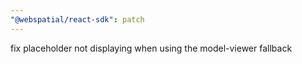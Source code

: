 ```yaml
---
"@webspatial/react-sdk": patch
---
```


fix placeholder not displaying when using the model-viewer fallback
